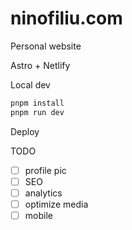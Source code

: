 # ninofiliu.com

Personal website

Astro + Netlify

Local dev

```sh
pnpm install
pnpm run dev
```

Deploy

<!-- TODO -->

TODO

- [ ] profile pic
- [ ] SEO
- [ ] analytics
- [ ] optimize media
- [ ] mobile
